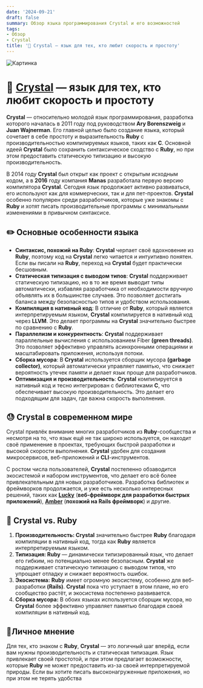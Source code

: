 ```yaml
---
date: '2024-09-21'
draft: false
summary: Обзор языка программирования Crystal и его возможностей
tags:
- Обзор
- Crystal
title: '💠 Crystal — язык для тех, кто любит скорость и простоту'
---
```


![Картинка](https://adamanr.github.io/blog/images/posts/image_36.jpg)

# 💠 [**Crystal**](https://crystal-lang.org/) — язык для тех, кто любит скорость и простоту

**Crystal** — относительно молодой язык программирования, разработка которого началась в 2011 году под руководством **Ary Borenszweig** и **Juan Wajnerman**. Его главной целью было создание языка, который сочетает в себе простоту и выразительность **Ruby** с производительностью компилируемых языков, таких как **C**. Основной идеей **Crystal** было сохранить синтаксическое сходство с **Ruby**, но при этом предоставить статическую типизацию и высокую производительность.

В 2014 году **Crystal** был открыт как проект с открытым исходным кодом, а в **2016** году компания **Manas** разработала первую версию компилятора **Crystal**. Сегодня язык продолжает активно развиваться, его используют как для коммерческих, так и для пет-проектов. **Crystal** особенно популярен среди разработчиков, которые уже знакомы с **Ruby** и хотят писать производительные программы с минимальными изменениями в привычном синтаксисе.

## ✏️ Основные особенности языка
- **__Синтаксис, похожий на Ruby__**: **Crystal** черпает своё вдохновение из **Ruby**, поэтому код на **Crystal** легко читается и интуитивно понятен. Если вы писали на **Ruby**, переход на **Crystal** будет практически бесшовным.
- **__Статическая типизация с выводом типов__**: **Crystal** поддерживает статическую типизацию, но в то же время выводит типы автоматически, избавляя разработчика от необходимости вручную объявлять их в большинстве случаев. Это позволяет достигать баланса между безопасностью типов и удобством использования.
- **__Компиляция в нативный код__**: В отличие от **Ruby**, который является интерпретируемым языком, **Crystal** компилируется в нативный код через **LLVM**. Это делает программы на **Crystal** значительно быстрее по сравнению с **Ruby**.
- **__Параллелизм и конкурентность__**: **Crystal** поддерживает параллельные вычисления с использованием Fiber **__(green threads)__**. Это позволяет эффективно управлять асинхронными операциями и масштабировать приложения, используя потоки.
- **__Сборка мусора__**: В **Crystal** используется сборщик мусора **__(garbage collector)__**, который автоматически управляет памятью, что снижает вероятность утечек памяти и делает язык проще для разработчиков.
- **__Оптимизация и производительность__**: **Crystal** компилируется в нативный код и тесно интегрирован с библиотеками **C**, что обеспечивает высокую производительность. Это делает его подходящим для задач, где важна скорость выполнения.

## 😓 **Crystal в современном мире**
Crystal привлёк внимание многих разработчиков из **Ruby**-сообщества и несмотря на то, что язык ещё не так широко используется, он находит своё применение в проектах, требующих быстрой разработки и высокой скорости выполнения. **Crystal** удобен для создания микросервисов, веб-приложений и **CLI**-инструментов.

С ростом числа пользователей, **Crystal** постепенно обзаводится экосистемой и набором инструментов, что делает его всё более привлекательным для новых разработчиков. Разработка библиотек и фреймворков продолжается, и уже есть несколько интересных решений, таких как [**Lucky**](https://luckyframework.org/) (__веб-фреймворк для разработки быстрых приложений__), [**Amber**](https://amberframework.org/) (__похожий на **Rails** фреймворк__) и другие.

## 🤫 **Crystal vs. Ruby**
1. **Производительность: Crystal** значительно быстрее **Ruby** благодаря компиляции в нативный код, тогда как **Ruby** является интерпретируемым языком.
2. **Типизация: Ruby** — динамически типизированный язык, что делает его гибким, но потенциально менее безопасным. **Crystal** же поддерживает статическую типизацию с выводом типов, что упрощает отладку и снижает вероятность ошибок.
3. **Экосистема:** **Ruby** имеет огромную экосистему, особенно для веб-разработки **__(Rails)__**. **Crystal** пока что уступает в этом плане, но его сообщество растёт, и экосистема постепенно развивается.
4. **Сборка мусора:** В обоих языках используется сборщик мусора, но **Crystal** более эффективно управляет памятью благодаря своей компиляции в нативный код.

## 📰**Личное мнение**
Для тех, кто знаком с **Ruby**, **Crystal** — это логичный шаг вперёд, если вам нужны производительность и статическая типизация. Язык привлекает своей простотой, и при этом предлагает возможности, которые **Ruby** не может предоставить из-за своей интерпретируемой природы. Если вы хотите писать высоконагруженные приложения, но при этом не терять удобства
